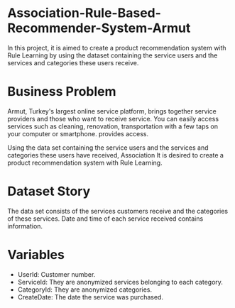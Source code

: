 # Association-Rule-Based-Recommender-System-Armut
In this project, it is aimed to create a product recommendation system with Rule Learning by using the dataset containing the service users and the services and categories these users receive.

# Business Problem

Armut, Turkey's largest online service platform, brings together service providers and those who want to receive service.
You can easily access services such as cleaning, renovation, transportation with a few taps on your computer or smartphone.
provides access.

Using the data set containing the service users and the services and categories these users have received, Association
It is desired to create a product recommendation system with Rule Learning.

# Dataset Story
The data set consists of the services customers receive and the categories of these services. Date and time of each service received
contains information.

# Variables
* UserId: Customer number.
* ServiceId: They are anonymized services belonging to each category.
* CategoryId: They are anonymized categories.
* CreateDate: The date the service was purchased.
